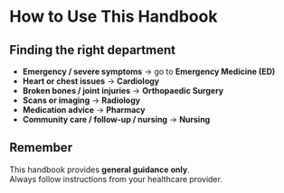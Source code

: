 # How to Use This Handbook

## Finding the right department

- **Emergency / severe symptoms** → go to **Emergency Medicine (ED)**
- **Heart or chest issues** → **Cardiology**
- **Broken bones / joint injuries** → **Orthopaedic Surgery**
- **Scans or imaging** → **Radiology**
- **Medication advice** → **Pharmacy**
- **Community care / follow-up / nursing** → **Nursing**

## Remember
This handbook provides **general guidance only**.  
Always follow instructions from your healthcare provider.
